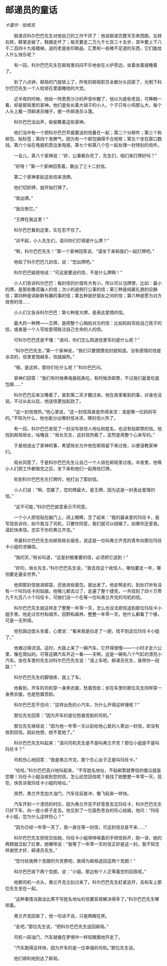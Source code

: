 # 邮递员的童话

*卡雷尔 · 恰佩克*

　　邮递员科尔巴巴先生对他自己的工作干厌了：他说邮递员整天东奔西跑，左转右转，鞋掌走破了，鞋跟走坏了；每天要走二万九千七百三十五步，其中要上下八千二百四十九级楼梯，送的老是些印刷品、汇票和一些微不足道的东西，它们能给人什么快乐呢？

　　有一回，科尔巴巴先生在邮局里闷闷不乐地坐在火炉旁边，坐着坐着就睡着了。

　　到了六点钟，邮局的门就锁上了，所有的邮局职员全都分头回家了，光剩下科尔巴巴先生一个人给锁在里面睡他的大觉。

　　近半夜的时候，他给一阵悉悉沙沙的声音吵醒了，他以为是些老鼠，可睁眼一看，却是邮局里的家神。他们是些长着大胡子的小人，个子只有小鸡那么大，每个人头上戴一顶邮递员帽子，披一件邮递员斗篷。

　　科尔巴巴没出声，偷偷瞧着这些家神。

　　他们当中有一个把科尔巴巴早晨要送的信叠在一起；第二个分邮件；第三个称邮包、贴标签；第四个发脾气，因为有一个邮包捆得不合规矩；第五个坐在窗口数钱。第六个站在电报机旁边发电报，第七个和第八个在一起处理一封特别的信件。

　　一会儿，第八个家神说：“好，公事都办完了，先生们，咱们来打牌好吗？”

　　“好呀！”第一个家神回答着，数出了三十二封信。

　　第二个家神拿起这些信来洗牌。

　　他们切好牌，就开始打牌了。

　　“我出牌。”

　　“我压倒它。”

　　“王牌在我这里！”

　　科尔巴巴看到这里，实在忍不住了。

　　“对不起，小人先生们，请问你们打得是什么牌？”

　　“啊，科尔巴巴先生！”第一个家神回答说，“请坐下来和我们一起打牌吧。”

　　他给了科尔巴巴几封信，说：“您出牌吧。”

　　科尔巴巴疑惑地说：“可这是要送的信，不是什么牌啊！”

　　小人们告诉科尔巴巴：每封信的价值有大有小，所以可以当牌使，比如：最小的牌，是那些撒谎骗人的信；次小的是例行公事的信；第三种是纯属礼貌的应酬信；第四种是讲新鲜有趣的事的信；第五种是好朋友之间的信；第六种是愿为对方效劳的信……

　　小人们又告诉科尔巴巴：第七种是大牌，是表达爱情的信。

　　最大的一种牌——王牌，是把整个心掏给对方的信：比如妈妈写给自己孩子的信，或者是一个人写给爱得胜过自己生命的人的信。

　　可科尔巴巴还是不懂：“请问，你们怎么知道信里写的是什么呢？”

　　“科尔巴巴先生，”第一个家神说，“我们只要摸摸信封就知道。没有感情的信是冰凉的，信里爱情越多，信就越热。”

　　“哦，是这样，那你们吃什么呢？”科尔巴巴问。

　　家神们回答：“我们有时候煮电报纸条吃，有时候添邮票，不过我们最爱吃面包屑……”

　　科尔巴巴后来又睡着了，直到第二天才醒过来。他在夜里看到的事，对谁也没说。不过从此以后，他送信更加起劲了。

　　“这一封信很热，”他心里说，“这一封信简直是热得发烫：准是哪一位妈妈写的。”不知为什么，他也能分出哪封信冰凉，哪封信火热了。

　　有一回，科尔巴巴发现了一封没写收信人地址和姓名，也没有贴邮票的信。他找到邮局局长，咕噜说：“局长先生，这封信热极了，显然是用整个心来写的。”

　　于是他说出了家神的事，希望局长允许他在邮局留下来过夜，以便请教家神们。

　　局长同意了。于是科尔巴巴先生让自己一个人锁在邮局里过夜。半夜里，他等小人们把工作都做完之后，坐下来和他们一起用信打牌。

　　轮到科尔巴巴先生打牌时，他打出了那封信。

　　小人们说：“啊，您赢了，您的牌最大，是王牌，因为这是一封表达爱情的信。”

　　“这不可能，”科尔巴巴故意表示不同意。

　　一个小人把信贴在脑门上，闭上眼睛，念了起来：“我的最亲爱的玛任卡，我写信告诉你，如今我当了司机，只要你同意，我们就可以结婚了。如果你还爱我，请赶快来信。忠实于你的弗兰齐克。”

　　早晨科尔巴巴先生向邮局局长报告，说这是一位叫弗兰齐克的青年向那位玛任卡小姐的求婚信。

　　“我的天，”局长叫道，“这是封极重要的信，必须把它送到！”

　　“好的，局长先生，”科尔巴巴先生说，“我去找这个收信人，哪怕要走一年，哪怕要走遍全世界。”

　　他把那封信放进邮袋，还放进些面包，就出发了。他走啊走的，到处打听有没有一个叫玛任卡的姑娘。他哪儿都去过了，走遍了整个捷克，一共找到了四十万零九千九百八十个玛任卡，可她们没一个在等一位叫弗兰齐克的司机的信。

　　科尔巴巴先生就这样走了整整一年零一天，怎么也没法把信送到那位玛任卡小姐手里。他走过农村和城市，田野和森林，整整一年零一天，他什么都看了个够，可是一无所得。

　　他在路边低头坐着，心里说：“看来我是白走了一趟，找不到这位玛任卡小姐了。”

　　他难过得流泪。这时，大路上来了一辆汽车。它开得很慢——一小时才走六公里，像在爬似的。可等这辆汽车开近一看——天啊，这是一辆有八个气缸的漂亮小汽车。坐在车里的先生对科尔巴巴先生说：“请上车吧，邮递员先生，我带你一段路！”

　　科尔巴巴先生的脚很疼，就上了车。

　　他看到，开车的司机穿一身黑衣服，愁眉苦脸；坐在车里的那位先生同样穿一身黑衣服，也是愁眉苦脸。

　　科尔巴巴忍不住问：“这样出色的小汽车，为什么开得这样慢呢？”

　　那位先生回答：“因为开车的是位愁眉苦脸的司机。”

　　那位先生继续说：“因为他一年零一天以前给他心爱的人寄出一封信，却没有收到回信。因此他想，她不爱她了。”

　　科尔巴巴先生叫起来：“请问司机先生是不是叫弗兰齐克？那位小姐是不是叫玛任卡？”

　　司机伤心地回答：“我是弗兰齐克，那个负心女子正是叫玛任卡。”

　　“哈哈，”科尔巴巴高兴地叫起来，“不写姓名地址，不贴邮票就寄信的傻瓜就是您哪！玛任卡小姐没收到您的信，怎么给您回信呢？我找了她整整一年零一天，现在，快告诉我玛任卡小姐的地址。”

　　突然，弗兰齐克加大油门，汽车往前直冲，像飞起来一样快。

　　汽车开到一个漂亮的村庄，因为弗兰齐克不好意思去见玛任卡，科尔巴巴先生只好下车，向一座小房子走去。他见到了一位面色苍白的伤心姑娘，他问：“玛任卡小姐，您为什么这样伤心？”

　　“因为已经一年零一天了，我一直在等一封信，可这封信总是不来……”

　　科尔巴巴先生把信交给她。玛任卡小姐用哆嗦着的手把信拆开，刚一读，她的两颊就泛起了红晕，她嘟哝说：“我等了一年零一天的信正好是这一封。我不知怎样谢您才好，邮递员先生。”

　　“您付给我两个克朗的欠资费吧，我得为邮局追回这两个克朗！”

　　科尔巴巴收下两个克朗，说：“小姐，那边有个人正等着您的回音呢。”

　　他朝司机一点头，弗兰齐克立刻过来了。科尔巴巴先生赶紧逃开，去和车上那位先生坐在一起。

　　“这种事情当面谈比寄不写姓名地址的信要容易解决得多了。”科尔巴巴先生嘟哝着。

　　弗兰齐克回来了，他一句话不说，只是两眼在笑。

　　“走吧，”那位先生说，“把科尔巴巴先生送回邮局。”

　　司机一踩油门，汽车就像在梦境中一样轻飘飘地开走了。

　　“汽车跑得这样快，因为开车的是一位幸福的司机。”那位先生说。

　　他们顺利地到达了邮局。